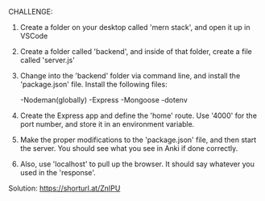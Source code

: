 CHALLENGE:

1. Create a folder on your desktop called 'mern stack', and open it up in VSCode

2. Create a folder called 'backend', and inside of that folder, create a file
   called 'server.js'

3. Change into the 'backend' folder via command line, and install the 'package.json'
   file.  Install the following files:
   
   -Nodeman(globally)
   -Express
   -Mongoose
   -dotenv

5. Create the Express app and define the 'home' route.  Use '4000' for the port
   number, and store it in an environment variable.

6. Make the proper modifications to the 'package.json' file, and then start the
   server.  You should see what you see in Anki if done correctly.

7. Also, use 'localhost' to pull up the browser.  It should say whatever you used
   in the 'response'.



Solution: https://shorturl.at/ZnIPU
